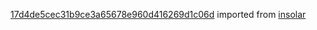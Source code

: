 [17d4de5cec31b9ce3a65678e960d416269d1c06d](https://github.com/insolar/insolar/commit/17d4de5cec31b9ce3a65678e960d416269d1c06d) imported from [insolar](https://github.com/insolar/insolar)
